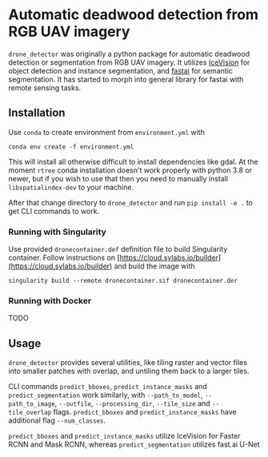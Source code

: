 # Automatic deadwood detection from RGB UAV imagery



`drone_detector` was originally a python package for automatic deadwood detection or segmentation from RGB UAV imagery. It utilizes [IceVision](https://airctic.com) for object detection and instance segmentation, and [fastai](https://docs.fast.ai) for semantic segmentation. It has started to morph into general library for fastai with remote sensing tasks.

## Installation

Use `conda` to create environment from `environment.yml` with

```
conda env create -f environment.yml
```

This will install all otherwise difficult to install dependencies like gdal. At the moment `rtree` conda installation doesn't work properly with python 3.8 or newer, but if you wish to use that then you need to manually install `libspatialindex-dev` to your machine.

After that change directory to `drone_detector` and run `pip install -e .` to get CLI commands to work.

 ### Running with Singularity
 
 Use provided `dronecontainer.def` definition file to build Singularity container. Follow instructions on [https://cloud.sylabs.io/builder](https://cloud.sylabs.io/builder) and build the image with
 
 ```
 singularity build --remote dronecontainer.sif dronecontainer.der
 ```

### Running with Docker

TODO

## Usage

`drone_detector` provides several utilities, like tiling raster and vector files into smaller patches with overlap, and untiling them back to a larger tiles.

CLI commands `predict_bboxes`, `predict_instance_masks` and `predict_segmentation` work similarly, with `--path_to_model`, `--path_to_image`, `--outfile`, `--processing_dir`, `--tile_size` and `--tile_overlap` flags. `predict_bboxes` and `predict_instance_masks` have additional flag `--num_classes`.

`predict_bboxes` and `predict_instance_masks` utilize IceVision for Faster RCNN and Mask RCNN, whereas `predict_segmentation` utilizes fast.ai U-Net 
